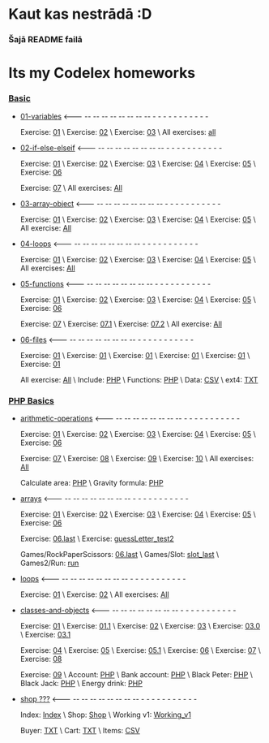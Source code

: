 # Kaut kas nestrādā :D

### Šajā README failā


# Its my Codelex homeworks

### [Basic](https://github.com/Jazekss/codelex_homeWorks/tree/main/basic)
* [01-variables](./https://github.com/Jazekss/codelex_homeWorks/tree/main/basic/01-variables) 
<--- -- -- -- -- -- -- -- -- - - - -   - -    -   - -    -    -

     Exercise: [01](./https://github.com/Jazekss/codelex_homeWorks/blob/main/basic/01-variables/01.php) \\ 
     Exercise: [02](./https://github.com/Jazekss/codelex_homeWorks/blob/main/basic/01-variables/02.php) \\ 
     Exercise: [03](./https://github.com/Jazekss/codelex_homeWorks/blob/main/basic/01-variables/03.php) \\ 
     All exercises: [all](./https://github.com/Jazekss/codelex_homeWorks/blob/main/basic/01-variables/all.php)

* [02-if-else-elseif](./https://github.com/Jazekss/codelex_homeWorks/tree/main/basic/02-if-else-elseif) 
<--- -- -- -- -- -- -- -- -- - - - -   - -    -   - -    -    -

     Exercise: [01](./https://github.com/Jazekss/codelex_homeWorks/blob/main/basic/02-if-else-elseif/01.php) \\ 
     Exercise: [02](./https://github.com/Jazekss/codelex_homeWorks/blob/main/basic/02-if-else-elseif/02.php) \\ 
     Exercise: [03](./https://github.com/Jazekss/codelex_homeWorks/blob/main/basic/02-if-else-elseif/03.php) \\ 
     Exercise: [04](./https://github.com/Jazekss/codelex_homeWorks/blob/main/basic/02-if-else-elseif/04.php) \\ 
     Exercise: [05](./https://github.com/Jazekss/codelex_homeWorks/blob/main/basic/02-if-else-elseif/05.php) \\ 
     Exercise: [06](./https://github.com/Jazekss/codelex_homeWorks/blob/main/basic/02-if-else-elseif/06.php) 
     
     Exercise: [07](./https://github.com/Jazekss/codelex_homeWorks/blob/main/basic/02-if-else-elseif/07.php) \\ 
     All exercises: [All](./https://github.com/Jazekss/codelex_homeWorks/blob/main/basic/02-if-else-elseif/all.php)

* [03-array-object](./https://github.com/Jazekss/codelex_homeWorks/tree/main/basic/03-array-object) 
<--- -- -- -- -- -- -- -- -- - - - -   - -    -   - -    -    -

     Exercise: [01](./https://github.com/Jazekss/codelex_homeWorks/blob/main/basic/03-array-object/01.php) \\ 
     Exercise: [02](./https://github.com/Jazekss/codelex_homeWorks/blob/main/basic/03-array-object/02.php) \\ 
     Exercise: [03](./https://github.com/Jazekss/codelex_homeWorks/blob/main/basic/03-array-object/03.php) \\ 
     Exercise: [04](./https://github.com/Jazekss/codelex_homeWorks/blob/main/basic/03-array-object/04.php) \\ 
     Exercise: [05](./https://github.com/Jazekss/codelex_homeWorks/blob/main/basic/03-array-object/05.php) \\ 
     All exercise: [All](./https://github.com/Jazekss/codelex_homeWorks/blob/main/basic/03-array-object/01.php)  

* [04-loops](./https://github.com/Jazekss/codelex_homeWorks/tree/main/basic/04-loops) 
<--- -- -- -- -- -- -- -- -- - - - -   - -    -   - -    -    -

     Exercise: [01](./https://github.com/Jazekss/codelex_homeWorks/blob/main/basic/04-loops/01.php) \\ 
     Exercise: [02](./https://github.com/Jazekss/codelex_homeWorks/blob/main/basic/04-loops/02.php) \\ 
     Exercise: [03](./https://github.com/Jazekss/codelex_homeWorks/blob/main/basic/04-loops/03.php) \\ 
     Exercise: [04](./https://github.com/Jazekss/codelex_homeWorks/blob/main/basic/04-loops/04.php) \\ 
     Exercise: [05](./https://github.com/Jazekss/codelex_homeWorks/blob/main/basic/04-loops/05.php) \\ 
     All exercises: [All](./https://github.com/Jazekss/codelex_homeWorks/blob/main/basic/04-loops/01.php) 

* [05-functions](./https://github.com/Jazekss/codelex_homeWorks/tree/main/basic/05-functions) 
<--- -- -- -- -- -- -- -- -- - - - -   - -    -   - -    -    -

     Exercise: [01](./https://github.com/Jazekss/codelex_homeWorks/blob/main/basic/05-functions/01.php) \\ 
     Exercise: [02](./https://github.com/Jazekss/codelex_homeWorks/blob/main/basic/05-functions/02.php) \\ 
     Exercise: [03](./https://github.com/Jazekss/codelex_homeWorks/blob/main/basic/05-functions/03.php) \\ 
     Exercise: [04](./https://github.com/Jazekss/codelex_homeWorks/blob/main/basic/05-functions/04.php) \\ 
     Exercise: [05](./https://github.com/Jazekss/codelex_homeWorks/blob/main/basic/05-functions/05.php) \\ 
     Exercise: [06](./https://github.com/Jazekss/codelex_homeWorks/blob/main/basic/05-functions/06.php) 
     
     Exercise: [07](./https://github.com/Jazekss/codelex_homeWorks/blob/main/basic/05-functions/07.php) \\ 
     Exercise: [07.1](./https://github.com/Jazekss/codelex_homeWorks/blob/main/basic/05-functions/07.1.php) \\ 
     Exercise: [07.2](./https://github.com/Jazekss/codelex_homeWorks/blob/main/basic/05-functions/07.2.php) \\ 
     All exercise: [All](./https://github.com/Jazekss/codelex_homeWorks/blob/main/basic/05-functions/all.php)  

* [06-files](./https://github.com/Jazekss/codelex_homeWorks/tree/main/basic/06-files) 
<--- -- -- -- -- -- -- -- -- - - - -   - -    -   - -    -    -

     Exercise: [01](./https://github.com/Jazekss/codelex_homeWorks/blob/main/basic/06-files/01.php) \\ 
     Exercise: [01](./https://github.com/Jazekss/codelex_homeWorks/blob/main/basic/06-files/01.1.php) \\ 
     Exercise: [01](./https://github.com/Jazekss/codelex_homeWorks/blob/main/basic/06-files/02.php) \\ 
     Exercise: [01](./https://github.com/Jazekss/codelex_homeWorks/blob/main/basic/06-files/03.php) \\ 
     Exercise: [01](./https://github.com/Jazekss/codelex_homeWorks/blob/main/basic/06-files/04.php) \\ 
     Exercise: [01](./https://github.com/Jazekss/codelex_homeWorks/blob/main/basic/06-files/05.php) 
     
     All exercise: [All](./https://github.com/Jazekss/codelex_homeWorks/blob/main/basic/06-files/all.php) \\ 
     Include: [PHP](./https://github.com/Jazekss/codelex_homeWorks/blob/main/basic/06-files/include.php) \\ 
     Functions: [PHP](./https://github.com/Jazekss/codelex_homeWorks/blob/main/basic/06-files/functions.php) \\ 
     Data: [CSV](./https://github.com/Jazekss/codelex_homeWorks/blob/main/basic/06-files/data.csv) \\ 
     ext4: [TXT](./https://github.com/Jazekss/codelex_homeWorks/blob/main/basic/06-files/ext4.txt)  

### [PHP Basics](./https://github.com/Jazekss/codelex_homeWorks/tree/main/php-basics)
* [arithmetic-operations](./https://github.com/Jazekss/codelex_homeWorks/tree/main/php-basics/arithmetic-operations) 
<--- -- -- -- -- -- -- -- -- - - - -   - -    -   - -    -    -

     Exercise: [01](./https://github.com/Jazekss/codelex_homeWorks/blob/main/php-basics/arithmetic-operations/01.php) \\ 
     Exercise: [02](./https://github.com/Jazekss/codelex_homeWorks/blob/main/php-basics/arithmetic-operations/02.php) \\ 
     Exercise: [03](./https://github.com/Jazekss/codelex_homeWorks/blob/main/php-basics/arithmetic-operations/03.php) \\ 
     Exercise: [04](./https://github.com/Jazekss/codelex_homeWorks/blob/main/php-basics/arithmetic-operations/04.php) \\ 
     Exercise: [05](./https://github.com/Jazekss/codelex_homeWorks/blob/main/php-basics/arithmetic-operations/05.php) \\ 
     Exercise: [06](./https://github.com/Jazekss/codelex_homeWorks/blob/main/php-basics/arithmetic-operations/06.php) 
     
     Exercise: [07](./https://github.com/Jazekss/codelex_homeWorks/blob/main/php-basics/arithmetic-operations/07.php) \\ 
     Exercise: [08](./https://github.com/Jazekss/codelex_homeWorks/blob/main/php-basics/arithmetic-operations/08.php) \\ 
     Exercise: [09](./https://github.com/Jazekss/codelex_homeWorks/blob/main/php-basics/arithmetic-operations/09.php) \\ 
     Exercise: [10](./https://github.com/Jazekss/codelex_homeWorks/blob/main/php-basics/arithmetic-operations/10.php) \\ 
     All exercises: [All](./https://github.com/Jazekss/codelex_homeWorks/blob/main/php-basics/arithmetic-operations/all.php)  
     
     Calculate area: [PHP](./https://github.com/Jazekss/codelex_homeWorks/blob/main/php-basics/arithmetic-operations/calculate-area.php) \\ 
     Gravity formula: [PHP](./https://github.com/Jazekss/codelex_homeWorks/blob/main/php-basics/arithmetic-operations/fravity-formula.php)  

* [arrays](./https://github.com/Jazekss/codelex_homeWorks/tree/main/php-basics/arrays) 
<--- -- -- -- -- -- -- -- -- - - - -   - -    -   - -    -    -

     Exercise: [01](./https://github.com/Jazekss/codelex_homeWorks/blob/main/php-basics/arrays/01.php) \\ 
     Exercise: [02](./https://github.com/Jazekss/codelex_homeWorks/blob/main/php-basics/arrays/02.php) \\ 
     Exercise: [03](./https://github.com/Jazekss/codelex_homeWorks/blob/main/php-basics/arrays/03.php) \\ 
     Exercise: [04](./https://github.com/Jazekss/codelex_homeWorks/blob/main/php-basics/arrays/04.php) \\ 
     Exercise: [05](./https://github.com/Jazekss/codelex_homeWorks/blob/main/php-basics/arrays/05.php) \\ 
     Exercise: [06](./https://github.com/Jazekss/codelex_homeWorks/blob/main/php-basics/arrays/06.php)  
     
     Exercise: [06.last](./https://github.com/Jazekss/codelex_homeWorks/blob/main/php-basics/arrays/06.last.php) \\ 
     Exercise: [guessLetter_test2](./https://github.com/Jazekss/codelex_homeWorks/blob/main/php-basics/arrays/guessLetter_test2.php) 
     
     Games/RockPaperScissors: [06.last](./https://github.com/Jazekss/codelex_homeWorks/blob/main/php-basics/arrays/games/rockPaperScisssors.php) \\ 
     Games/Slot: [slot_last](./https://github.com/Jazekss/codelex_homeWorks/blob/main/php-basics/arrays/games/slot_last.php) \\ 
     Games2/Run: [run](./https://github.com/Jazekss/codelex_homeWorks/blob/main/php-basics/arrays/games2/run.php) 
     
* [loops](./https://github.com/Jazekss/codelex_homeWorks/tree/main/php-basics/loops) 
<--- -- -- -- -- -- -- -- -- - - - -   - -    -   - -    -    -

     Exercise: [01](./https://github.com/Jazekss/codelex_homeWorks/blob/main/php-basics/loops/01.php) \\ 
     Exercise: [02](./https://github.com/Jazekss/codelex_homeWorks/blob/main/php-basics/loops/01.php) \\
     All exercises: [All](./https://github.com/Jazekss/codelex_homeWorks/blob/main/php-basics/loops/all.php)
     
* [classes-and-objects](./https://github.com/Jazekss/codelex_homeWorks/tree/main/php-basics/classes-and-objects) 
<--- -- -- -- -- -- -- -- -- - - - -   - -    -   - -    -    -

     Exercise: [01](./https://github.com/Jazekss/codelex_homeWorks/blob/main/php-basics/arithmetic-operations/01.php) \\ 
     Exercise: [01.1](./https://github.com/Jazekss/codelex_homeWorks/blob/main/php-basics/arithmetic-operations/01.1.php) \\ 
     Exercise: [02](./https://github.com/Jazekss/codelex_homeWorks/blob/main/php-basics/arithmetic-operations/02.php) \\ 
     Exercise: [03](./https://github.com/Jazekss/codelex_homeWorks/blob/main/php-basics/arithmetic-operations/03.php) \\ 
     Exercise: [03.0](./https://github.com/Jazekss/codelex_homeWorks/blob/main/php-basics/arithmetic-operations/03.0.php) \\ 
     Exercise: [03.1](./https://github.com/Jazekss/codelex_homeWorks/blob/main/php-basics/arithmetic-operations/03.1.php) 
     
     Exercise: [04](./https://github.com/Jazekss/codelex_homeWorks/blob/main/php-basics/arithmetic-operations/04.php) \\ 
     Exercise: [05](./https://github.com/Jazekss/codelex_homeWorks/blob/main/php-basics/arithmetic-operations/05.php) \\ 
     Exercise: [05.1](./https://github.com/Jazekss/codelex_homeWorks/blob/main/php-basics/arithmetic-operations/05.1.php) \\ 
     Exercise: [06](./https://github.com/Jazekss/codelex_homeWorks/blob/main/php-basics/arithmetic-operations/06.php) \\ 
     Exercise: [07](./https://github.com/Jazekss/codelex_homeWorks/blob/main/php-basics/arithmetic-operations/07.php) \\ 
     Exercise: [08](./https://github.com/Jazekss/codelex_homeWorks/blob/main/php-basics/arithmetic-operations/08.php) 
     
     Exercise: [09](./https://github.com/Jazekss/codelex_homeWorks/blob/main/php-basics/arithmetic-operations/09.php) \\ 
     Account: [PHP](./https://github.com/Jazekss/codelex_homeWorks/blob/main/php-basics/arithmetic-operations/accounts.php) \\ 
     Bank account: [PHP](./https://github.com/Jazekss/codelex_homeWorks/blob/main/php-basics/arithmetic-operations/bank-account.php) \\ 
     Black Peter: [PHP](./https://github.com/Jazekss/codelex_homeWorks/blob/main/php-basics/arithmetic-operations/blackPeter.php) \\ 
     Black Jack: [PHP](./https://github.com/Jazekss/codelex_homeWorks/blob/main/php-basics/arithmetic-operations/blackjack_janisKrastins.php) \\ 
     Energy drink: [PHP](./https://github.com/Jazekss/codelex_homeWorks/blob/main/php-basics/arithmetic-operations/energy-drinks.php) 

* [shop ???](./https://github.com/Jazekss/codelex_homeWorks/tree/main/shop) 
<--- -- -- -- -- -- -- -- -- - - - -   - -    -   - -    -    -

     Index: [Index](./https://github.com/Jazekss/codelex_homeWorks/blob/main/shop/index.php) \\ 
     Shop: [Shop](./https://github.com/Jazekss/codelex_homeWorks/blob/main/shop/shop.php) \\ 
     Working v1: [Working_v1](./https://github.com/Jazekss/codelex_homeWorks/blob/main/shop/working_v1.php)
     
     Buyer: [TXT](./https://github.com/Jazekss/codelex_homeWorks/blob/main/shop/buyer.txt) \\ 
     Cart: [TXT](./https://github.com/Jazekss/codelex_homeWorks/blob/main/shop/cart.txt) \\ 
     Items: [CSV](./https://github.com/Jazekss/codelex_homeWorks/blob/main/shop/items.csv) 


